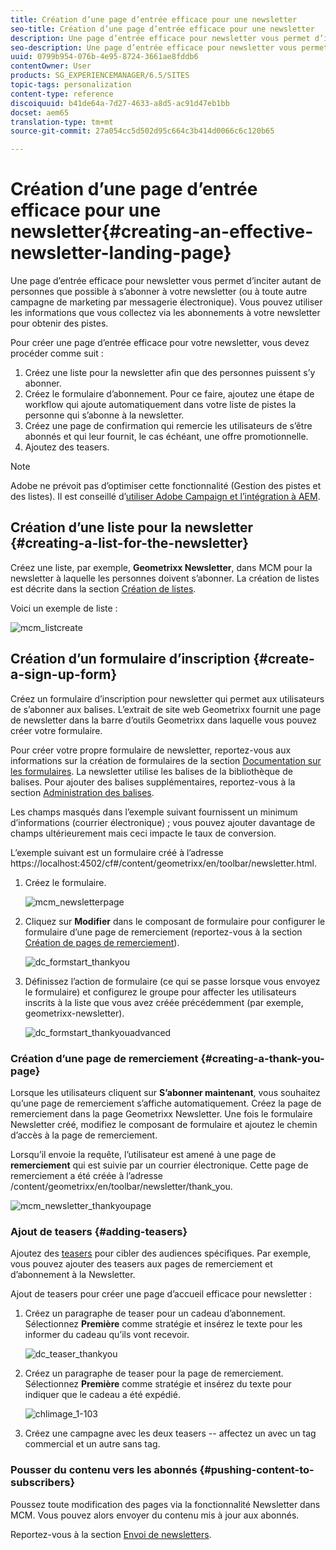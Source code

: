 ```yaml
---
title: Création d’une page d’entrée efficace pour une newsletter
seo-title: Création d’une page d’entrée efficace pour une newsletter
description: Une page d’entrée efficace pour newsletter vous permet d’inciter autant de personnes que possible à s’abonner à votre newsletter (ou à toute autre campagne de marketing par messagerie électronique). Vous pouvez utiliser les informations que vous collectez via les abonnements à votre newsletter pour obtenir des pistes.
seo-description: Une page d’entrée efficace pour newsletter vous permet d’inciter autant de personnes que possible à s’abonner à votre newsletter (ou à toute autre campagne de marketing par messagerie électronique). Vous pouvez utiliser les informations que vous collectez via les abonnements à votre newsletter pour obtenir des pistes.
uuid: 0799b954-076b-4e95-8724-3661ae8fddb6
contentOwner: User
products: SG_EXPERIENCEMANAGER/6.5/SITES
topic-tags: personalization
content-type: reference
discoiquuid: b41de64a-7d27-4633-a8d5-ac91d47eb1bb
docset: aem65
translation-type: tm+mt
source-git-commit: 27a054cc5d502d95c664c3b414d0066c6c120b65

---
```



# Création d’une page d’entrée efficace pour une newsletter{#creating-an-effective-newsletter-landing-page}

Une page d’entrée efficace pour newsletter vous permet d’inciter autant de personnes que possible à s’abonner à votre newsletter (ou à toute autre campagne de marketing par messagerie électronique). Vous pouvez utiliser les informations que vous collectez via les abonnements à votre newsletter pour obtenir des pistes.

Pour créer une page d’entrée efficace pour votre newsletter, vous devez procéder comme suit :

1. Créez une liste pour la newsletter afin que des personnes puissent s’y abonner.
1. Créez le formulaire d’abonnement. Pour ce faire, ajoutez une étape de workflow qui ajoute automatiquement dans votre liste de pistes la personne qui s’abonne à la newsletter.
1. Créez une page de confirmation qui remercie les utilisateurs de s’être abonnés et qui leur fournit, le cas échéant, une offre promotionnelle.
1. Ajoutez des teasers.

>[!NOTE]
>
>Adobe ne prévoit pas d’optimiser cette fonctionnalité (Gestion des pistes et des listes).
> Il est conseillé d’[utiliser Adobe Campaign et l’intégration à AEM](/help/sites-administering/campaign.md). 

## Création d’une liste pour la newsletter {#creating-a-list-for-the-newsletter}

Créez une liste, par exemple, **Geometrixx Newsletter**, dans MCM pour la newsletter à laquelle les personnes doivent s’abonner. La création de listes est décrite dans la section [Création de listes](/help/sites-classic-ui-authoring/classic-personalization-campaigns.md#creatingnewlists). 

Voici un exemple de liste :

![mcm_listcreate](assets/mcm_listcreate.png)

## Création d’un formulaire d’inscription {#create-a-sign-up-form}

Créez un formulaire d’inscription pour newsletter qui permet aux utilisateurs de s’abonner aux balises. L’extrait de site web Geometrixx fournit une page de newsletter dans la barre d’outils Geometrixx dans laquelle vous pouvez créer votre formulaire.

Pour créer votre propre formulaire de newsletter, reportez-vous aux informations sur la création de formulaires de la section [Documentation sur les formulaires](/help/sites-authoring/default-components.md#form). La newsletter utilise les balises de la bibliothèque de balises. Pour ajouter des balises supplémentaires, reportez-vous à la section [Administration des balises](/help/sites-authoring/tags.md#tagadministration).

Les champs masqués dans l’exemple suivant fournissent un minimum d’informations (courrier électronique) ; vous pouvez ajouter davantage de champs ultérieurement mais ceci impacte le taux de conversion.

L’exemple suivant est un formulaire créé à l’adresse https://localhost:4502/cf#/content/geometrixx/en/toolbar/newsletter.html.

1. Créez le formulaire.

   ![mcm_newsletterpage](assets/mcm_newsletterpage.png)

1. Cliquez sur **Modifier** dans le composant de formulaire pour configurer le formulaire d’une page de remerciement (reportez-vous à la section [Création de pages de remerciement](#creating-a-thank-you-page)).

   ![dc_formstart_thankyou](assets/dc_formstart_thankyou.png)

1. Définissez l’action de formulaire (ce qui se passe lorsque vous envoyez le formulaire) et configurez le groupe pour affecter les utilisateurs inscrits à la liste que vous avez créée précédemment (par exemple, geometrixx-newsletter).

   ![dc_formstart_thankyouadvanced](assets/dc_formstart_thankyouadvanced.png)

### Création d’une page de remerciement {#creating-a-thank-you-page}

Lorsque les utilisateurs cliquent sur **S’abonner maintenant**, vous souhaitez qu’une page de remerciement s’affiche automatiquement. Créez la page de remerciement dans la page Geometrixx Newsletter. Une fois le formulaire Newsletter créé, modifiez le composant de formulaire et ajoutez le chemin d’accès à la page de remerciement.

Lorsqu’il envoie la requête, l’utilisateur est amené à une page de **remerciement** qui est suivie par un courrier électronique. Cette page de remerciement a été créée à l’adresse /content/geometrixx/en/toolbar/newsletter/thank_you.

![mcm_newsletter_thankyoupage](assets/mcm_newsletter_thankyoupage.png)

### Ajout de teasers {#adding-teasers}

Ajoutez des [teasers](/help/sites-classic-ui-authoring/classic-personalization-campaigns.md#teasers) pour cibler des audiences spécifiques. Par exemple, vous pouvez ajouter des teasers aux pages de remerciement et d’abonnement à la Newsletter.

Ajout de teasers pour créer une page d’accueil efficace pour newsletter :

1. Créez un paragraphe de teaser pour un cadeau d’abonnement. Sélectionnez **Première** comme stratégie et insérez le texte pour les informer du cadeau qu’ils vont recevoir.

   ![dc_teaser_thankyou](assets/dc_teaser_thankyou.png)

1. Créez un paragraphe de teaser pour la page de remerciement. Sélectionnez **Première** comme stratégie et insérez du texte pour indiquer que le cadeau a été expédié.

   ![chlimage_1-103](assets/chlimage_1-103.png)

1. Créez une campagne avec les deux teasers -- affectez un avec un tag commercial et un autre sans tag.

### Pousser du contenu vers les abonnés {#pushing-content-to-subscribers}

Poussez toute modification des pages via la fonctionnalité Newsletter dans MCM. Vous pouvez alors envoyer du contenu mis à jour aux abonnés.

Reportez-vous à la section [Envoi de newsletters](/help/sites-classic-ui-authoring/classic-personalization-campaigns.md#newsletters).
